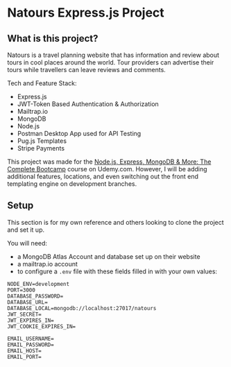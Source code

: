 # Natours Express.js Project

## What is this project?

Natours is a travel planning website that has information and review about tours in cool places around the world. Tour providers can advertise their tours while travellers can leave reviews and comments.

Tech and Feature Stack:
- Express.js
- JWT-Token Based Authentication & Authorization
- Mailtrap.io
- MongoDB
- Node.js
- Postman Desktop App used for API Testing
- Pug.js Templates
- Stripe Payments

This project was made for the [Node.js, Express, MongoDB & More: The Complete Bootcamp](https://www.udemy.com/course/nodejs-express-mongodb-bootcamp/) course on Udemy.com. However, I will be adding additional features, locations, and even switching out the front end templating engine on development branches.

## Setup 

This section is for my own reference and others looking to clone the project and set it up.

You will need:
- a MongoDB Atlas Account and database set up on their website
- a mailtrap.io account
- to configure a `.env` file with these fields filled in with your own values:
```
NODE_ENV=development
PORT=3000
DATABASE_PASSWORD=
DATABASE_URL=
DATABASE_LOCAL=mongodb://localhost:27017/natours
JWT_SECRET=
JWT_EXPIRES_IN=
JWT_COOKIE_EXPIRES_IN=

EMAIL_USERNAME=
EMAIL_PASSWORD=
EMAIL_HOST=
EMAIL_PORT=
```
